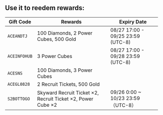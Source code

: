 ## Use it to reedem rewards:

| Gift Code | Rewards | Expiry Date |
|---|---|---|
| `ACEANDTJ` | 100 Diamonds, 2 Power Cubes, 500 Gold | 08/27 17:00 - 09/25 23:59 (UTC-8) |
| `ACEINFOHUB` | 3 Power Cubes | 08/27 17:00 - 09/28 23:59 (UTC-8) |
| `ACESNS` | 100 Diamonds, 3 Power Cubes |  |
| `ACEGL0828` | 2 Recruit Tickets, 500 Gold |  |
| `S2BOTTOGO` | Skyward Recruit Ticket ×2, Recruit Ticket ×2, Power Cube ×2 | 09/26 0:00 ~ 10/23 23:59 （UTC-8）|
